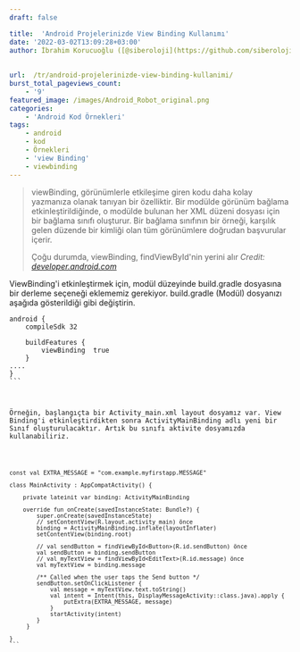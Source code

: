 ```yaml
---
draft: false

title:  'Android Projelerinizde View Binding Kullanımı'
date: '2022-03-02T13:09:28+03:00'
author: İbrahim Korucuoğlu ([@siberoloji](https://github.com/siberoloji))
 
 
url:  /tr/android-projelerinizde-view-binding-kullanimi/
burst_total_pageviews_count:
    - '9'
featured_image: /images/Android_Robot_original.png
categories:
    - 'Android Kod Örnekleri'
tags:
    - android
    - kod
    - Örnekleri
    - 'view Binding'
    - viewbinding
---
```


<!-- wp:quote -->
<blockquote class="wp-block-quote">
viewBinding, görünümlerle etkileşime giren kodu daha kolay yazmanıza olanak tanıyan bir özelliktir. Bir modülde görünüm bağlama etkinleştirildiğinde, o modülde bulunan her XML düzeni dosyası için bir bağlama sınıfı oluşturur. Bir bağlama sınıfının bir örneği, karşılık gelen düzende bir kimliği olan tüm görünümlere doğrudan başvurular içerir.



Çoğu durumda, viewBinding, findViewById'nin yerini alır
<cite>Credit: <a rel="noreferrer noopener" href="https://developer.android.com/topic/libraries/view-binding" target="_blank">developer.android.com</a></cite></blockquote>
<!-- /wp:quote -->


ViewBinding'i etkinleştirmek için, modül düzeyinde build.gradle dosyasına bir derleme seçeneği eklememiz gerekiyor. build.gradle (Modül) dosyanızı aşağıda gösterildiği gibi değiştirin.


<!-- wp:code -->
<pre title="Build.gradle code" class="wp-block-code"><code lang="kotlin" class="language-kotlin">android {
    compileSdk 32

    buildFeatures {
        viewBinding  true
    }
....
}
```



Örneğin, başlangıçta bir Activity_main.xml layout dosyamız var. View Binding'i etkinleştirdikten sonra ActivityMainBinding adlı yeni bir Sınıf oluşturulacaktır. Artık bu sınıfı aktivite dosyamızda kullanabiliriz.


<!-- wp:code -->
<pre title="After changing findViewById lines" class="wp-block-code"><code lang="kotlin" class="language-kotlin">const val EXTRA_MESSAGE = "com.example.myfirstapp.MESSAGE"

class MainActivity : AppCompatActivity() {

    private lateinit var binding: ActivityMainBinding

    override fun onCreate(savedInstanceState: Bundle?) {
        super.onCreate(savedInstanceState)
        // setContentView(R.layout.activity_main) önce
        binding = ActivityMainBinding.inflate(layoutInflater)
        setContentView(binding.root)

        // val sendButton = findViewById&lt;Button&gt;(R.id.sendButton) önce
        val sendButton = binding.sendButton
        // val myTextView = findViewById&lt;EditText&gt;(R.id.message) önce
        val myTextView = binding.message

        /** Called when the user taps the Send button */
        sendButton.setOnClickListener {
            val message = myTextView.text.toString()
            val intent = Intent(this, DisplayMessageActivity::class.java).apply {
                putExtra(EXTRA_MESSAGE, message)
            }
            startActivity(intent)
        }
     }

}
```
